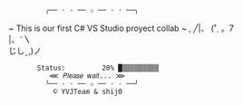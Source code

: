              ╭── ⋅ ⋅ ── ✩ ── ⋅ ⋅ ──╮
~ This is our first C# VS Studio proyect collab ~
,                            ╱|、
                          (˚ˎ 。7  
                           |、˜〵          
                          じしˍ,)ノ

           Status:         20% █▒▒▒▒▒▒▒▒▒
              ⋘ 𝑃𝑙𝑒𝑎𝑠𝑒 𝑤𝑎𝑖𝑡... ⋙
             ╰── ⋅ ⋅ ── ✩ ── ⋅ ⋅ ──╯
               © YVJTeam & shij0 
